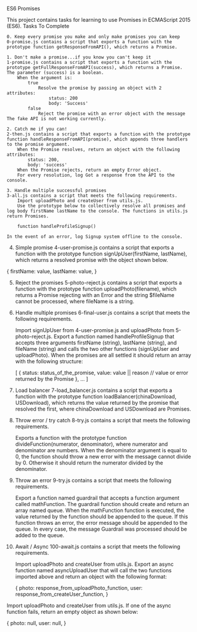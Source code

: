 ES6 Promises

This project contains tasks for learning to use Promises in ECMAScript 2015 (ES6).
Tasks To Complete

    0. Keep every promise you make and only make promises you can keep
    0-promise.js contains a script that exports a function with the prototype function getResponseFromAPI(), which returns a Promise.

    1. Don't make a promise...if you know you can't keep it
    1-promise.js contains a script that exports a function with the prototype getFullResponseFromAPI(success), which returns a Promise. The parameter (success) is a boolean.
        When the argument is:
            true
                Resolve the promise by passing an object with 2 attributes:
                    status: 200
                    body: 'Success'
            false
                Reject the promise with an error object with the message The fake API is not working currently.

    2. Catch me if you can!
    2-then.js contains a script that exports a function with the prototype function handleResponseFromAPI(promise), which appends three handlers to the promise argument.
        When the Promise resolves, return an object with the following attributes:
            status: 200,
            body: 'success'
        When the Promise rejects, return an empty Error object.
        For every resolution, log Got a response from the API to the console.

    3. Handle multiple successful promises
    3-all.js contains a script that meets the following requirements.
        Import uploadPhoto and createUser from utils.js.
        Use the prototype below to collectively resolve all promises and log body firstName lastName to the console. The functions in utils.js return Promises.

        function handleProfileSignup()

    In the event of an error, log Signup system offline to the console.

4. Simple promise
4-user-promise.js contains a script that exports a function with the prototype function signUpUser(firstName, lastName), which returns a resolved promise with the object shown below.

{
  firstName: value,
  lastName: value,
}

5. Reject the promises
5-photo-reject.js contains a script that exports a function with the prototype function uploadPhoto(filename), which returns a Promise rejecting with an Error and the string $fileName cannot be processed, where fileName is a string.

6. Handle multiple promises
6-final-user.js contains a script that meets the following requirements.

    Import signUpUser from 4-user-promise.js and uploadPhoto from 5-photo-reject.js.
    Export a function named handleProfileSignup that accepts three arguments firstName (string), lastName (string), and fileName (string) and calls the two other functions (signUpUser and uploadPhoto).
    When the promises are all settled it should return an array with the following structure:

    [
      {
        status: status_of_the_promise,
        value: value || reason // value or error returned by the Promise
      },
      ...
    ]

7. Load balancer
7-load_balancer.js contains a script that exports a function with the prototype function loadBalancer(chinaDownload, USDownload), which returns the value returned by the promise that resolved the first, where chinaDownload and USDownload are Promises.

8. Throw error / try catch
8-try.js contains a script that meets the following requirements.

    Exports a function with the prototype function divideFunction(numerator, denominator), where numerator and denominator are numbers.
    When the denominator argument is equal to 0, the function should throw a new error with the message cannot divide by 0.
    Otherwise it should return the numerator divided by the denominator.

9. Throw an error
9-try.js contains a script that meets the following requirements.

    Export a function named guardrail that accepts a function argument called mathFunction.
    The guardrail function should create and return an array named queue.
    When the mathFunction function is executed, the value returned by the function should be appended to the queue. If this function throws an error, the error message should be appended to the queue.
    In every case, the message Guardrail was processed should be added to the queue.

10. Await / Async
100-await.js contains a script that meets the following requirements.

    Import uploadPhoto and createUser from utils.js.
    Export an async function named asyncUploadUser that will call the two functions imported above and return an object with the following format:

    {
      photo: response_from_uploadPhoto_function,
      user: response_from_createUser_function,
    }

Import uploadPhoto and createUser from utils.js.
If one of the async function fails, return an empty object as shown below:

{
  photo: null,
  user: null,
}

